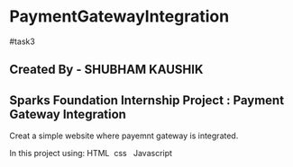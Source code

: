 # PaymentGatewayIntegration
#task3

## Created By - SHUBHAM KAUSHIK

## Sparks Foundation Internship Project : Payment Gateway Integration


Creat a simple website where payemnt gateway is integrated.
  

In this project using: HTML 
                       css
                       Javascript 

   

